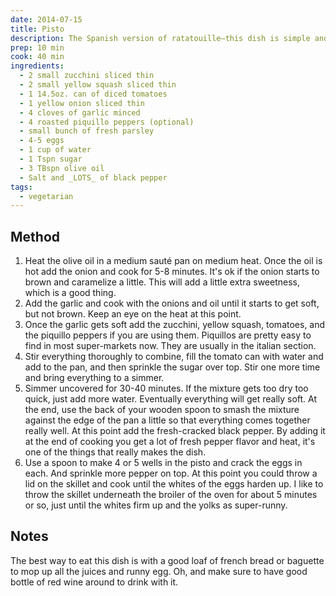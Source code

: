 ```yaml
---
date: 2014-07-15
title: Pisto
description: The Spanish version of ratatouille—this dish is simple and delicious. It's a classic in our house.
prep: 10 min
cook: 40 min
ingredients:
  - 2 small zucchini sliced thin
  - 2 small yellow squash sliced thin
  - 1 14.5oz. can of diced tomatoes
  - 1 yellow onion sliced thin
  - 4 cloves of garlic minced
  - 4 roasted piquillo peppers (optional)
  - small bunch of fresh parsley
  - 4-5 eggs
  - 1 cup of water
  - 1 Tspn sugar
  - 3 TBspn olive oil
  - Salt and _LOTS_ of black pepper
tags:
  - vegetarian
---
```

## Method
1. Heat the olive oil in a medium sauté pan on medium heat. Once the oil is hot add the onion and cook for 5-8 minutes. It's ok if the onion starts to brown and caramelize a little. This will add a little extra sweetness, which is a good thing.
2. Add the garlic and cook with the onions and oil until it starts to get soft, but not brown. Keep an eye on the heat at this point.
3. Once the garlic gets soft add the zucchini, yellow squash, tomatoes, and the piquillo peppers if you are using them. Piquillos are pretty easy to find in most super-markets now. They are usually in the italian section.
4. Stir everything thoroughly to combine, fill the tomato can with water and add to the pan, and then sprinkle the sugar over top. Stir one more time and bring everything to a simmer.
5. Simmer uncovered for 30-40 minutes. If the mixture gets too dry too quick, just add more water. Eventually everything will get really soft. At the end, use the back of your wooden spoon to smash the mixture against the edge of the pan a little so that everything comes together really well. At this point add the fresh-cracked black pepper. By adding it at the end of cooking you get a lot of fresh pepper flavor and heat, it's one of the things that really makes the dish.
6. Use a spoon to make 4 or 5 wells in the pisto and crack the eggs in each. And sprinkle more pepper on top. At this point you could throw a lid on the skillet and cook until the whites of the eggs harden up. I like to throw the skillet underneath the broiler of the oven for about 5 minutes or so, just until the whites firm up and the yolks as super-runny.

## Notes
The best way to eat this dish is with a good loaf of french bread or baguette to mop up all the juices and runny egg. Oh, and make sure to have good bottle of red wine around to drink with it.